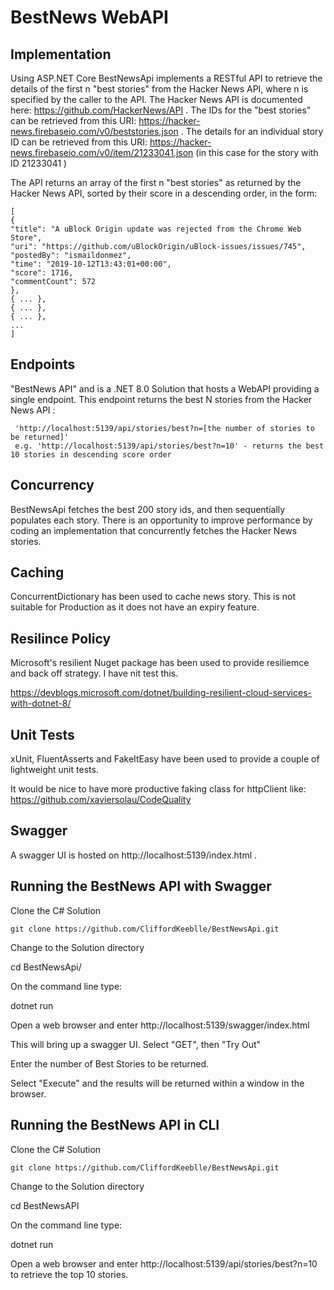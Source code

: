 # BestNews WebAPI

## Implementation

Using ASP.NET Core BestNewsApi implements a RESTful API to retrieve the details of the first n "best stories" from the Hacker News API, where n is specified by the caller to the API.
The Hacker News API is documented here: https://github.com/HackerNews/API .
The IDs for the "best stories" can be retrieved from this URI: https://hacker-news.firebaseio.com/v0/beststories.json .
The details for an individual story ID can be retrieved from this URI: https://hacker-news.firebaseio.com/v0/item/21233041.json (in this case for the story with ID
21233041 )

The API returns an array of the first n "best stories" as returned by the Hacker News API, sorted by their score in a descending order, in the form:

	[
	{
	"title": "A uBlock Origin update was rejected from the Chrome Web Store",
	"uri": "https://github.com/uBlockOrigin/uBlock-issues/issues/745",
	"postedBy": "ismaildonmez",
	"time": "2019-10-12T13:43:01+00:00",
	"score": 1716,
	"commentCount": 572
	},
	{ ... },
	{ ... },
	{ ... },
	...
	]

## Endpoints

"BestNews API" and is a .NET 8.0 Solution that hosts a WebAPI providing a single endpoint. This endpoint returns the best N stories from the Hacker News API :

     'http://localhost:5139/api/stories/best?n=[the number of stories to be returned]'
	 e.g. 'http://localhost:5139/api/stories/best?n=10' - returns the best 10 stories in descending score order
	 
## Concurrency

BestNewsApi fetches the best 200 story ids, and then sequentially populates each story. There is an opportunity to improve performance by
coding an implementation that concurrently fetches the Hacker News stories. 

## Caching

ConcurrentDictionary has been used to cache news story. This is not suitable for Production as it does not have an expiry feature.

## Resilince Policy

Microsoft's resilient Nuget package has been used to provide resiliemce and back off strategy. I have nit test this. 

https://devblogs.microsoft.com/dotnet/building-resilient-cloud-services-with-dotnet-8/

## Unit Tests

xUnit, FluentAsserts and FakeItEasy have been used to provide a couple of lightweight unit tests. 

It would be nice to have more productive faking class for httpClient like:
https://github.com/xaviersolau/CodeQuality

## Swagger

A swagger UI is hosted on  http://localhost:5139/index.html .

## Running the BestNews API with Swagger

Clone the C# Solution 

    git clone https://github.com/CliffordKeeblle/BestNewsApi.git

Change to the Solution directory

  cd BestNewsApi/

On the command line type:

   dotnet run
   
Open a web browser and enter http://localhost:5139/swagger/index.html

This will bring up a swagger UI. Select "GET", then "Try Out"

Enter the number of Best Stories to be returned.

Select "Execute" and the results will be returned within a window in the browser.

## Running the BestNews API in CLI

Clone the C# Solution 

    git clone https://github.com/CliffordKeeblle/BestNewsApi.git

Change to the Solution directory

  cd BestNewsAPI

On the command line type:

   dotnet run
   
Open a web browser and enter http://localhost:5139/api/stories/best?n=10 to retrieve the top 10 stories.

